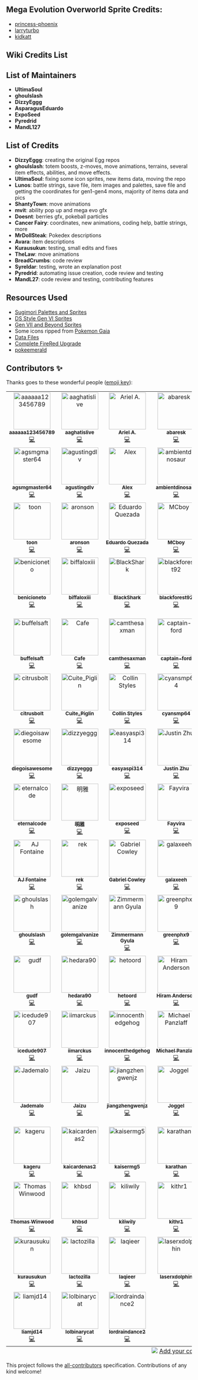 ## Mega Evolution Overworld Sprite Credits:
- [princess-phoenix](https://www.deviantart.com/princess-phoenix)
- [larryturbo](https://www.deviantart.com/larryturbo)
- [kidkatt](https://www.deviantart.com/kidkatt)

## Wiki Credits List

## List of Maintainers

- **UltimaSoul**
- **ghoulslash**
- **DizzyEggg**
- **AsparagusEduardo**
- **ExpoSeed**
- **Pyredrid**
- **MandL127**

## List of Credits
- **DizzyEggg**: creating the original Egg repos
- **ghoulslash**: totem boosts, z-moves, move animations, terrains, several item effects, abilities, and move effects.
- **UltimaSoul**: fixing some icon sprites, new items data, moving the repo
- **Lunos**: battle strings, save file, item images and palettes, save file and getting the coordinates for gen1-gen4 mons, majority of items data and pics
- **ShantyTown**: move animations
- **mvit**: ability pop up and mega evo gfx
- **Doesnt**: berries gfx, pokeball particles
- **Cancer Fairy**: coordinates, new animations, coding help, battle strings, more
- **MrDollSteak**: Pokedex descriptions
- **Avara**: item descriptions
- **Kurausukun**: testing, small edits and fixes
- **TheLaw**: move animations
- **BreadCrumbs**: code review
- **Syreldar**: testing, wrote an explanation post
- **Pyredrid**: automating issue creation, code review and testing
- **MandL27**: code review and testing, contributing features

## Resources Used
- [Sugimori Palettes and Sprites](https://www.pokecommunity.com/showthread.php?t=336945)
- [DS Style Gen VI Sprites](https://www.pokecommunity.com/showthread.php?t=314422)
- [Gen VII and Beyond Sprites](https://www.pokecommunity.com/showthread.php?t=368703)
- Some icons ripped from [Pokemon Gaia](https://www.pokecommunity.com/showthread.php?t=326118)
- [Data Files](https://www.pokecommunity.com/showthread.php?t=417909)
- [Complete FireRed Upgrade](https://github.com/Skeli789/Complete-Fire-Red-Upgrade)
- [pokeemerald](https://github.com/pret/pokeemerald/)

## Contributors ✨

Thanks goes to these wonderful people ([emoji key](https://allcontributors.org/docs/en/emoji-key)):

<!-- ALL-CONTRIBUTORS-LIST:START - Do not remove or modify this section -->
<!-- prettier-ignore-start -->
<!-- markdownlint-disable -->
<table>
  <tbody>
    <tr>
      <td align="center" valign="top" width="14.28%"><a href="https://github.com/aaaaaa123456789"><img src="https://avatars.githubusercontent.com/u/6129020?v=4?s=100" width="100px;" alt="aaaaaa123456789"/><br /><sub><b>aaaaaa123456789</b></sub></a><br /><a href="https://github.com/Expansion Senate/pokeemerald-expansion/commits?author=aaaaaa123456789" title="Code">💻</a></td>
      <td align="center" valign="top" width="14.28%"><a href="https://github.com/AaghatIsLive"><img src="https://avatars.githubusercontent.com/u/109757010?v=4?s=100" width="100px;" alt="aaghatislive"/><br /><sub><b>aaghatislive</b></sub></a><br /><a href="https://github.com/Expansion Senate/pokeemerald-expansion/commits?author=AaghatIsLive" title="Code">💻</a></td>
      <td align="center" valign="top" width="14.28%"><a href="https://github.com/aarant"><img src="https://avatars.githubusercontent.com/u/24759293?v=4?s=100" width="100px;" alt="Ariel A."/><br /><sub><b>Ariel A.</b></sub></a><br /><a href="https://github.com/Expansion Senate/pokeemerald-expansion/commits?author=aarant" title="Code">💻</a></td>
      <td align="center" valign="top" width="14.28%"><a href="https://github.com/abaresk"><img src="https://avatars.githubusercontent.com/u/46002898?v=4?s=100" width="100px;" alt="abaresk"/><br /><sub><b>abaresk</b></sub></a><br /><a href="https://github.com/Expansion Senate/pokeemerald-expansion/commits?author=abaresk" title="Code">💻</a></td>
      <td align="center" valign="top" width="14.28%"><a href="https://github.com/abcboy101"><img src="https://avatars.githubusercontent.com/u/16735361?v=4?s=100" width="100px;" alt="abcboy101"/><br /><sub><b>abcboy101</b></sub></a><br /><a href="https://github.com/Expansion Senate/pokeemerald-expansion/commits?author=abcboy101" title="Code">💻</a></td>
      <td align="center" valign="top" width="14.28%"><a href="https://github.com/acidghost"><img src="https://avatars.githubusercontent.com/u/1787979?v=4?s=100" width="100px;" alt="Andrea Jemmett"/><br /><sub><b>Andrea Jemmett</b></sub></a><br /><a href="https://github.com/Expansion Senate/pokeemerald-expansion/commits?author=acidghost" title="Code">💻</a></td>
      <td align="center" valign="top" width="14.28%"><a href="https://github.com/AERDU"><img src="https://avatars.githubusercontent.com/u/30103360?v=4?s=100" width="100px;" alt="aerdu"/><br /><sub><b>aerdu</b></sub></a><br /><a href="https://github.com/Expansion Senate/pokeemerald-expansion/commits?author=AERDU" title="Code">💻</a></td>
    </tr>
    <tr>
      <td align="center" valign="top" width="14.28%"><a href="https://github.com/agsmgmaster64"><img src="https://avatars.githubusercontent.com/u/67435611?v=4?s=100" width="100px;" alt="agsmgmaster64"/><br /><sub><b>agsmgmaster64</b></sub></a><br /><a href="https://github.com/Expansion Senate/pokeemerald-expansion/commits?author=agsmgmaster64" title="Code">💻</a></td>
      <td align="center" valign="top" width="14.28%"><a href="https://github.com/AgustinGDLV"><img src="https://avatars.githubusercontent.com/u/103095241?v=4?s=100" width="100px;" alt="agustingdlv"/><br /><sub><b>agustingdlv</b></sub></a><br /><a href="https://github.com/Expansion Senate/pokeemerald-expansion/commits?author=AgustinGDLV" title="Code">💻</a></td>
      <td align="center" valign="top" width="14.28%"><a href="https://github.com/AlexOn1ine"><img src="https://avatars.githubusercontent.com/u/93446519?v=4?s=100" width="100px;" alt="Alex"/><br /><sub><b>Alex</b></sub></a><br /><a href="https://github.com/Expansion Senate/pokeemerald-expansion/commits?author=AlexOn1ine" title="Code">💻</a></td>
      <td align="center" valign="top" width="14.28%"><a href="https://github.com/AmbientDinosaur"><img src="https://avatars.githubusercontent.com/u/66961099?v=4?s=100" width="100px;" alt="ambientdinosaur"/><br /><sub><b>ambientdinosaur</b></sub></a><br /><a href="https://github.com/Expansion Senate/pokeemerald-expansion/commits?author=AmbientDinosaur" title="Code">💻</a></td>
      <td align="center" valign="top" width="14.28%"><a href="https://github.com/amiosi"><img src="https://avatars.githubusercontent.com/u/44352097?v=4?s=100" width="100px;" alt="amiosi"/><br /><sub><b>amiosi</b></sub></a><br /><a href="https://github.com/Expansion Senate/pokeemerald-expansion/commits?author=amiosi" title="Code">💻</a></td>
      <td align="center" valign="top" width="14.28%"><a href="https://github.com/andreafanti"><img src="https://avatars.githubusercontent.com/u/65666540?v=4?s=100" width="100px;" alt="andreafanti"/><br /><sub><b>andreafanti</b></sub></a><br /><a href="https://github.com/Expansion Senate/pokeemerald-expansion/commits?author=andreafanti" title="Code">💻</a></td>
      <td align="center" valign="top" width="14.28%"><a href="https://www.linkedin.com/in/chenghanngan/"><img src="https://avatars.githubusercontent.com/u/6516839?v=4?s=100" width="100px;" alt="AnonymousRandomPerson"/><br /><sub><b>AnonymousRandomPerson</b></sub></a><br /><a href="https://github.com/Expansion Senate/pokeemerald-expansion/commits?author=AnonymousRandomPerson" title="Code">💻</a></td>
    </tr>
    <tr>
      <td align="center" valign="top" width="14.28%"><a href="https://github.com/anrichtait"><img src="https://avatars.githubusercontent.com/u/123473450?v=4?s=100" width="100px;" alt="toon"/><br /><sub><b>toon</b></sub></a><br /><a href="https://github.com/Expansion Senate/pokeemerald-expansion/commits?author=anrichtait" title="Code">💻</a></td>
      <td align="center" valign="top" width="14.28%"><a href="https://pingas.org/"><img src="https://avatars.githubusercontent.com/u/1026348?v=4?s=100" width="100px;" alt="aronson"/><br /><sub><b>aronson</b></sub></a><br /><a href="https://github.com/Expansion Senate/pokeemerald-expansion/commits?author=aronson" title="Code">💻</a></td>
      <td align="center" valign="top" width="14.28%"><a href="https://github.com/AsparagusEduardo"><img src="https://avatars.githubusercontent.com/u/2904965?v=4?s=100" width="100px;" alt="Eduardo Quezada"/><br /><sub><b>Eduardo Quezada</b></sub></a><br /><a href="https://github.com/Expansion Senate/pokeemerald-expansion/commits?author=AsparagusEduardo" title="Code">💻</a></td>
      <td align="center" valign="top" width="14.28%"><a href="https://github.com/atasro2"><img src="https://avatars.githubusercontent.com/u/16516292?v=4?s=100" width="100px;" alt="MCboy"/><br /><sub><b>MCboy</b></sub></a><br /><a href="https://github.com/Expansion Senate/pokeemerald-expansion/commits?author=atasro2" title="Code">💻</a></td>
      <td align="center" valign="top" width="14.28%"><a href="https://github.com/AZero13"><img src="https://avatars.githubusercontent.com/u/83477269?v=4?s=100" width="100px;" alt="AZero13"/><br /><sub><b>AZero13</b></sub></a><br /><a href="https://github.com/Expansion Senate/pokeemerald-expansion/commits?author=AZero13" title="Code">💻</a></td>
      <td align="center" valign="top" width="14.28%"><a href="https://github.com/bassforte123"><img src="https://avatars.githubusercontent.com/u/130828119?v=4?s=100" width="100px;" alt="bassforte123"/><br /><sub><b>bassforte123</b></sub></a><br /><a href="https://github.com/Expansion Senate/pokeemerald-expansion/commits?author=bassforte123" title="Code">💻</a></td>
      <td align="center" valign="top" width="14.28%"><a href="https://github.com/Bassoonian"><img src="https://avatars.githubusercontent.com/u/16993385?v=4?s=100" width="100px;" alt="bassoonian"/><br /><sub><b>bassoonian</b></sub></a><br /><a href="https://github.com/Expansion Senate/pokeemerald-expansion/commits?author=Bassoonian" title="Code">💻</a></td>
    </tr>
    <tr>
      <td align="center" valign="top" width="14.28%"><a href="https://github.com/benicioneto"><img src="https://avatars.githubusercontent.com/u/71795085?v=4?s=100" width="100px;" alt="benicioneto"/><br /><sub><b>benicioneto</b></sub></a><br /><a href="https://github.com/Expansion Senate/pokeemerald-expansion/commits?author=benicioneto" title="Code">💻</a></td>
      <td align="center" valign="top" width="14.28%"><a href="https://github.com/BiffaloXIII"><img src="https://avatars.githubusercontent.com/u/155677715?v=4?s=100" width="100px;" alt="biffaloxiii"/><br /><sub><b>biffaloxiii</b></sub></a><br /><a href="https://github.com/Expansion Senate/pokeemerald-expansion/commits?author=BiffaloXIII" title="Code">💻</a></td>
      <td align="center" valign="top" width="14.28%"><a href="https://projectpokemon.org/home/profile/36419-blackshark/"><img src="https://avatars.githubusercontent.com/u/25778475?v=4?s=100" width="100px;" alt="BlackShark"/><br /><sub><b>BlackShark</b></sub></a><br /><a href="https://github.com/Expansion Senate/pokeemerald-expansion/commits?author=Bl4ckSh4rk" title="Code">💻</a></td>
      <td align="center" valign="top" width="14.28%"><a href="https://github.com/Blackforest92"><img src="https://avatars.githubusercontent.com/u/64682409?v=4?s=100" width="100px;" alt="blackforest92"/><br /><sub><b>blackforest92</b></sub></a><br /><a href="https://github.com/Expansion Senate/pokeemerald-expansion/commits?author=Blackforest92" title="Code">💻</a></td>
      <td align="center" valign="top" width="14.28%"><a href="https://github.com/BLourenco"><img src="https://avatars.githubusercontent.com/u/4230137?v=4?s=100" width="100px;" alt="Brandon Lourenco"/><br /><sub><b>Brandon Lourenco</b></sub></a><br /><a href="https://github.com/Expansion Senate/pokeemerald-expansion/commits?author=BLourenco" title="Code">💻</a></td>
      <td align="center" valign="top" width="14.28%"><a href="https://github.com/BlueAnthem37510"><img src="https://avatars.githubusercontent.com/u/137793234?v=4?s=100" width="100px;" alt="blueanthem37510"/><br /><sub><b>blueanthem37510</b></sub></a><br /><a href="https://github.com/Expansion Senate/pokeemerald-expansion/commits?author=BlueAnthem37510" title="Code">💻</a></td>
      <td align="center" valign="top" width="14.28%"><a href="https://github.com/Brainface1"><img src="https://avatars.githubusercontent.com/u/40472418?v=4?s=100" width="100px;" alt="brain_face"/><br /><sub><b>brain_face</b></sub></a><br /><a href="https://github.com/Expansion Senate/pokeemerald-expansion/commits?author=Brainface1" title="Code">💻</a></td>
    </tr>
    <tr>
      <td align="center" valign="top" width="14.28%"><a href="https://github.com/BuffelSaft"><img src="https://avatars.githubusercontent.com/u/28769716?v=4?s=100" width="100px;" alt="buffelsaft"/><br /><sub><b>buffelsaft</b></sub></a><br /><a href="https://github.com/Expansion Senate/pokeemerald-expansion/commits?author=BuffelSaft" title="Code">💻</a></td>
      <td align="center" valign="top" width="14.28%"><a href="https://github.com/Cafeei"><img src="https://avatars.githubusercontent.com/u/46283144?v=4?s=100" width="100px;" alt="Cafe"/><br /><sub><b>Cafe</b></sub></a><br /><a href="https://github.com/Expansion Senate/pokeemerald-expansion/commits?author=Cafeei" title="Code">💻</a></td>
      <td align="center" valign="top" width="14.28%"><a href="https://github.com/camthesaxman"><img src="https://avatars.githubusercontent.com/u/17279765?v=4?s=100" width="100px;" alt="camthesaxman"/><br /><sub><b>camthesaxman</b></sub></a><br /><a href="https://github.com/Expansion Senate/pokeemerald-expansion/commits?author=camthesaxman" title="Code">💻</a></td>
      <td align="center" valign="top" width="14.28%"><a href="https://github.com/Captain-Ford"><img src="https://avatars.githubusercontent.com/u/142829560?v=4?s=100" width="100px;" alt="captain-ford"/><br /><sub><b>captain-ford</b></sub></a><br /><a href="https://github.com/Expansion Senate/pokeemerald-expansion/commits?author=Captain-Ford" title="Code">💻</a></td>
      <td align="center" valign="top" width="14.28%"><a href="https://github.com/cawtds"><img src="https://avatars.githubusercontent.com/u/38510667?v=4?s=100" width="100px;" alt="cawtds"/><br /><sub><b>cawtds</b></sub></a><br /><a href="https://github.com/Expansion Senate/pokeemerald-expansion/commits?author=cawtds" title="Code">💻</a></td>
      <td align="center" valign="top" width="14.28%"><a href="https://github.com/cbt6"><img src="https://avatars.githubusercontent.com/u/91667135?v=4?s=100" width="100px;" alt="cbt6"/><br /><sub><b>cbt6</b></sub></a><br /><a href="https://github.com/Expansion Senate/pokeemerald-expansion/commits?author=cbt6" title="Code">💻</a></td>
      <td align="center" valign="top" width="14.28%"><a href="https://github.com/cfmnephrite"><img src="https://avatars.githubusercontent.com/u/22523466?v=4?s=100" width="100px;" alt="Nephrite"/><br /><sub><b>Nephrite</b></sub></a><br /><a href="https://github.com/Expansion Senate/pokeemerald-expansion/commits?author=cfmnephrite" title="Code">💻</a></td>
    </tr>
    <tr>
      <td align="center" valign="top" width="14.28%"><a href="https://github.com/citrusbolt"><img src="https://avatars.githubusercontent.com/u/32605812?v=4?s=100" width="100px;" alt="citrusbolt"/><br /><sub><b>citrusbolt</b></sub></a><br /><a href="https://github.com/Expansion Senate/pokeemerald-expansion/commits?author=citrusbolt" title="Code">💻</a></td>
      <td align="center" valign="top" width="14.28%"><a href="https://github.com/cmy2008"><img src="https://avatars.githubusercontent.com/u/65344456?v=4?s=100" width="100px;" alt="Cuite_Piglin"/><br /><sub><b>Cuite_Piglin</b></sub></a><br /><a href="https://github.com/Expansion Senate/pokeemerald-expansion/commits?author=cmy2008" title="Code">💻</a></td>
      <td align="center" valign="top" width="14.28%"><a href="https://github.com/cstyles"><img src="https://avatars.githubusercontent.com/u/4869194?v=4?s=100" width="100px;" alt="Collin Styles"/><br /><sub><b>Collin Styles</b></sub></a><br /><a href="https://github.com/Expansion Senate/pokeemerald-expansion/commits?author=cstyles" title="Code">💻</a></td>
      <td align="center" valign="top" width="14.28%"><a href="https://github.com/CyanSMP64"><img src="https://avatars.githubusercontent.com/u/48017633?v=4?s=100" width="100px;" alt="cyansmp64"/><br /><sub><b>cyansmp64</b></sub></a><br /><a href="https://github.com/Expansion Senate/pokeemerald-expansion/commits?author=CyanSMP64" title="Code">💻</a></td>
      <td align="center" valign="top" width="14.28%"><a href="https://github.com/cynderquil"><img src="https://avatars.githubusercontent.com/u/15126835?v=4?s=100" width="100px;" alt="Tiff"/><br /><sub><b>Tiff</b></sub></a><br /><a href="https://github.com/Expansion Senate/pokeemerald-expansion/commits?author=cynderquil" title="Code">💻</a></td>
      <td align="center" valign="top" width="14.28%"><a href="https://www.dragapult.xyz/"><img src="https://avatars.githubusercontent.com/u/21363715?v=4?s=100" width="100px;" alt="Damon Murdoch"/><br /><sub><b>Damon Murdoch</b></sub></a><br /><a href="https://github.com/Expansion Senate/pokeemerald-expansion/commits?author=damon-murdoch" title="Code">💻</a></td>
      <td align="center" valign="top" width="14.28%"><a href="https://github.com/Deokishisu"><img src="https://avatars.githubusercontent.com/u/6993375?v=4?s=100" width="100px;" alt="deokishisu"/><br /><sub><b>deokishisu</b></sub></a><br /><a href="https://github.com/Expansion Senate/pokeemerald-expansion/commits?author=Deokishisu" title="Code">💻</a></td>
    </tr>
    <tr>
      <td align="center" valign="top" width="14.28%"><a href="https://github.com/diegoisawesome"><img src="https://avatars.githubusercontent.com/u/73499227?v=4?s=100" width="100px;" alt="diegoisawesome"/><br /><sub><b>diegoisawesome</b></sub></a><br /><a href="https://github.com/Expansion Senate/pokeemerald-expansion/commits?author=diegoisawesome" title="Code">💻</a></td>
      <td align="center" valign="top" width="14.28%"><a href="https://github.com/DizzyEggg"><img src="https://avatars.githubusercontent.com/u/16259973?v=4?s=100" width="100px;" alt="dizzyeggg"/><br /><sub><b>dizzyeggg</b></sub></a><br /><a href="https://github.com/Expansion Senate/pokeemerald-expansion/commits?author=DizzyEggg" title="Code">💻</a></td>
      <td align="center" valign="top" width="14.28%"><a href="https://github.com/easyaspi314"><img src="https://avatars.githubusercontent.com/u/6258309?v=4?s=100" width="100px;" alt="easyaspi314"/><br /><sub><b>easyaspi314</b></sub></a><br /><a href="https://github.com/Expansion Senate/pokeemerald-expansion/commits?author=easyaspi314" title="Code">💻</a></td>
      <td align="center" valign="top" width="14.28%"><a href="https://github.com/eatthepear"><img src="https://avatars.githubusercontent.com/u/65027979?v=4?s=100" width="100px;" alt="Justin Zhu"/><br /><sub><b>Justin Zhu</b></sub></a><br /><a href="https://github.com/Expansion Senate/pokeemerald-expansion/commits?author=eatthepear" title="Code">💻</a></td>
      <td align="center" valign="top" width="14.28%"><a href="https://github.com/Edwearth"><img src="https://avatars.githubusercontent.com/u/32911096?v=4?s=100" width="100px;" alt="Edouard Veyrier"/><br /><sub><b>Edouard Veyrier</b></sub></a><br /><a href="https://github.com/Expansion Senate/pokeemerald-expansion/commits?author=Edwearth" title="Code">💻</a></td>
      <td align="center" valign="top" width="14.28%"><a href="https://github.com/Eemeliri"><img src="https://avatars.githubusercontent.com/u/20202697?v=4?s=100" width="100px;" alt="Rahtak"/><br /><sub><b>Rahtak</b></sub></a><br /><a href="https://github.com/Expansion Senate/pokeemerald-expansion/commits?author=Eemeliri" title="Code">💻</a></td>
      <td align="center" valign="top" width="14.28%"><a href="https://github.com/einstein95"><img src="https://avatars.githubusercontent.com/u/2461173?v=4?s=100" width="100px;" alt="eientei95"/><br /><sub><b>eientei95</b></sub></a><br /><a href="https://github.com/Expansion Senate/pokeemerald-expansion/commits?author=einstein95" title="Code">💻</a></td>
    </tr>
    <tr>
      <td align="center" valign="top" width="14.28%"><a href="https://github.com/EternalCode"><img src="https://avatars.githubusercontent.com/u/6186099?v=4?s=100" width="100px;" alt="eternalcode"/><br /><sub><b>eternalcode</b></sub></a><br /><a href="https://github.com/Expansion Senate/pokeemerald-expansion/commits?author=EternalCode" title="Code">💻</a></td>
      <td align="center" valign="top" width="14.28%"><a href="https://github.com/ExMingYan"><img src="https://avatars.githubusercontent.com/u/56014327?v=4?s=100" width="100px;" alt="明雅"/><br /><sub><b>明雅</b></sub></a><br /><a href="https://github.com/Expansion Senate/pokeemerald-expansion/commits?author=ExMingYan" title="Code">💻</a></td>
      <td align="center" valign="top" width="14.28%"><a href="https://github.com/ExpoSeed"><img src="https://avatars.githubusercontent.com/u/43502820?v=4?s=100" width="100px;" alt="exposeed"/><br /><sub><b>exposeed</b></sub></a><br /><a href="https://github.com/Expansion Senate/pokeemerald-expansion/commits?author=ExpoSeed" title="Code">💻</a></td>
      <td align="center" valign="top" width="14.28%"><a href="https://github.com/Fayvira-DraGon"><img src="https://avatars.githubusercontent.com/u/46143024?v=4?s=100" width="100px;" alt="Fayvira"/><br /><sub><b>Fayvira</b></sub></a><br /><a href="https://github.com/Expansion Senate/pokeemerald-expansion/commits?author=Fayvira-DraGon" title="Code">💻</a></td>
      <td align="center" valign="top" width="14.28%"><a href="https://github.com/fdeblasio"><img src="https://avatars.githubusercontent.com/u/35279583?v=4?s=100" width="100px;" alt="Frank DeBlasio"/><br /><sub><b>Frank DeBlasio</b></sub></a><br /><a href="https://github.com/Expansion Senate/pokeemerald-expansion/commits?author=fdeblasio" title="Code">💻</a></td>
      <td align="center" valign="top" width="14.28%"><a href="https://github.com/Flametix"><img src="https://avatars.githubusercontent.com/u/44883711?v=4?s=100" width="100px;" alt="flametix"/><br /><sub><b>flametix</b></sub></a><br /><a href="https://github.com/Expansion Senate/pokeemerald-expansion/commits?author=Flametix" title="Code">💻</a></td>
      <td align="center" valign="top" width="14.28%"><a href="https://github.com/Flash1Lucky"><img src="https://avatars.githubusercontent.com/u/99516581?v=4?s=100" width="100px;" alt="flash1lucky"/><br /><sub><b>flash1lucky</b></sub></a><br /><a href="https://github.com/Expansion Senate/pokeemerald-expansion/commits?author=Flash1Lucky" title="Code">💻</a></td>
    </tr>
    <tr>
      <td align="center" valign="top" width="14.28%"><a href="https://github.com/Fontbane"><img src="https://avatars.githubusercontent.com/u/36677462?v=4?s=100" width="100px;" alt="AJ Fontaine"/><br /><sub><b>AJ Fontaine</b></sub></a><br /><a href="https://github.com/Expansion Senate/pokeemerald-expansion/commits?author=Fontbane" title="Code">💻</a></td>
      <td align="center" valign="top" width="14.28%"><a href="https://github.com/froggestspirit"><img src="https://avatars.githubusercontent.com/u/3465711?v=4?s=100" width="100px;" alt="rek"/><br /><sub><b>rek</b></sub></a><br /><a href="https://github.com/Expansion Senate/pokeemerald-expansion/commits?author=froggestspirit" title="Code">💻</a></td>
      <td align="center" valign="top" width="14.28%"><a href="https://github.com/gabrielcowley"><img src="https://avatars.githubusercontent.com/u/6616877?v=4?s=100" width="100px;" alt="Gabriel Cowley"/><br /><sub><b>Gabriel Cowley</b></sub></a><br /><a href="https://github.com/Expansion Senate/pokeemerald-expansion/commits?author=gabrielcowley" title="Code">💻</a></td>
      <td align="center" valign="top" width="14.28%"><a href="https://github.com/Galaxeeh"><img src="https://avatars.githubusercontent.com/u/154106034?v=4?s=100" width="100px;" alt="galaxeeh"/><br /><sub><b>galaxeeh</b></sub></a><br /><a href="https://github.com/Expansion Senate/pokeemerald-expansion/commits?author=Galaxeeh" title="Code">💻</a></td>
      <td align="center" valign="top" width="14.28%"><a href="https://github.com/Gamer2020"><img src="https://avatars.githubusercontent.com/u/6243575?v=4?s=100" width="100px;" alt="gamer2020"/><br /><sub><b>gamer2020</b></sub></a><br /><a href="https://github.com/Expansion Senate/pokeemerald-expansion/commits?author=Gamer2020" title="Code">💻</a></td>
      <td align="center" valign="top" width="14.28%"><a href="https://github.com/garakmon"><img src="https://avatars.githubusercontent.com/u/13525717?v=4?s=100" width="100px;" alt="t"/><br /><sub><b>t</b></sub></a><br /><a href="https://github.com/Expansion Senate/pokeemerald-expansion/commits?author=garakmon" title="Code">💻</a></td>
      <td align="center" valign="top" width="14.28%"><a href="https://github.com/GhoulMage"><img src="https://avatars.githubusercontent.com/u/4894006?v=4?s=100" width="100px;" alt="ghoulmage"/><br /><sub><b>ghoulmage</b></sub></a><br /><a href="https://github.com/Expansion Senate/pokeemerald-expansion/commits?author=GhoulMage" title="Code">💻</a></td>
    </tr>
    <tr>
      <td align="center" valign="top" width="14.28%"><a href="https://github.com/ghoulslash"><img src="https://avatars.githubusercontent.com/u/41651341?v=4?s=100" width="100px;" alt="ghoulslash"/><br /><sub><b>ghoulslash</b></sub></a><br /><a href="https://github.com/Expansion Senate/pokeemerald-expansion/commits?author=ghoulslash" title="Code">💻</a></td>
      <td align="center" valign="top" width="14.28%"><a href="https://github.com/golemgalvanize"><img src="https://avatars.githubusercontent.com/u/29003214?v=4?s=100" width="100px;" alt="golemgalvanize"/><br /><sub><b>golemgalvanize</b></sub></a><br /><a href="https://github.com/Expansion Senate/pokeemerald-expansion/commits?author=golemgalvanize" title="Code">💻</a></td>
      <td align="center" valign="top" width="14.28%"><a href="https://github.com/GraionDilach"><img src="https://avatars.githubusercontent.com/u/1136302?v=4?s=100" width="100px;" alt="Zimmermann Gyula"/><br /><sub><b>Zimmermann Gyula</b></sub></a><br /><a href="https://github.com/Expansion Senate/pokeemerald-expansion/commits?author=GraionDilach" title="Code">💻</a></td>
      <td align="center" valign="top" width="14.28%"><a href="https://github.com/Greenphx9"><img src="https://avatars.githubusercontent.com/u/55181320?v=4?s=100" width="100px;" alt="greenphx9"/><br /><sub><b>greenphx9</b></sub></a><br /><a href="https://github.com/Expansion Senate/pokeemerald-expansion/commits?author=Greenphx9" title="Code">💻</a></td>
      <td align="center" valign="top" width="14.28%"><a href="https://github.com/GriffinRichards"><img src="https://avatars.githubusercontent.com/u/25753467?v=4?s=100" width="100px;" alt="GriffinR"/><br /><sub><b>GriffinR</b></sub></a><br /><a href="https://github.com/Expansion Senate/pokeemerald-expansion/commits?author=GriffinRichards" title="Code">💻</a></td>
      <td align="center" valign="top" width="14.28%"><a href="https://github.com/grunt-lucas"><img src="https://avatars.githubusercontent.com/u/126085082?v=4?s=100" width="100px;" alt="grunt-lucas"/><br /><sub><b>grunt-lucas</b></sub></a><br /><a href="https://github.com/Expansion Senate/pokeemerald-expansion/commits?author=grunt-lucas" title="Code">💻</a></td>
      <td align="center" valign="top" width="14.28%"><a href="https://github.com/gruxor"><img src="https://avatars.githubusercontent.com/u/95389790?v=4?s=100" width="100px;" alt="gruxor"/><br /><sub><b>gruxor</b></sub></a><br /><a href="https://github.com/Expansion Senate/pokeemerald-expansion/commits?author=gruxor" title="Code">💻</a></td>
    </tr>
    <tr>
      <td align="center" valign="top" width="14.28%"><a href="https://github.com/Gudf"><img src="https://avatars.githubusercontent.com/u/28691694?v=4?s=100" width="100px;" alt="gudf"/><br /><sub><b>gudf</b></sub></a><br /><a href="https://github.com/Expansion Senate/pokeemerald-expansion/commits?author=Gudf" title="Code">💻</a></td>
      <td align="center" valign="top" width="14.28%"><a href="https://github.com/hedara90"><img src="https://avatars.githubusercontent.com/u/149414898?v=4?s=100" width="100px;" alt="hedara90"/><br /><sub><b>hedara90</b></sub></a><br /><a href="https://github.com/Expansion Senate/pokeemerald-expansion/commits?author=hedara90" title="Code">💻</a></td>
      <td align="center" valign="top" width="14.28%"><a href="https://github.com/hetoord"><img src="https://avatars.githubusercontent.com/u/4848211?v=4?s=100" width="100px;" alt="hetoord"/><br /><sub><b>hetoord</b></sub></a><br /><a href="https://github.com/Expansion Senate/pokeemerald-expansion/commits?author=hetoord" title="Code">💻</a></td>
      <td align="center" valign="top" width="14.28%"><a href="https://github.com/hjk321"><img src="https://avatars.githubusercontent.com/u/37224753?v=4?s=100" width="100px;" alt="Hiram Anderson"/><br /><sub><b>Hiram Anderson</b></sub></a><br /><a href="https://github.com/Expansion Senate/pokeemerald-expansion/commits?author=hjk321" title="Code">💻</a></td>
      <td align="center" valign="top" width="14.28%"><a href="https://github.com/HrPeanut"><img src="https://avatars.githubusercontent.com/u/2881350?v=4?s=100" width="100px;" alt="Anders Løvig"/><br /><sub><b>Anders Løvig</b></sub></a><br /><a href="https://github.com/Expansion Senate/pokeemerald-expansion/commits?author=HrPeanut" title="Code">💻</a></td>
      <td align="center" valign="top" width="14.28%"><a href="https://github.com/huderlem"><img src="https://avatars.githubusercontent.com/u/2229288?v=4?s=100" width="100px;" alt="Marcus Huderle"/><br /><sub><b>Marcus Huderle</b></sub></a><br /><a href="https://github.com/Expansion Senate/pokeemerald-expansion/commits?author=huderlem" title="Code">💻</a></td>
      <td align="center" valign="top" width="14.28%"><a href="https://github.com/HungryPickle"><img src="https://avatars.githubusercontent.com/u/81360291?v=4?s=100" width="100px;" alt="Hungry Pickle"/><br /><sub><b>Hungry Pickle</b></sub></a><br /><a href="https://github.com/Expansion Senate/pokeemerald-expansion/commits?author=HungryPickle" title="Code">💻</a></td>
    </tr>
    <tr>
      <td align="center" valign="top" width="14.28%"><a href="https://github.com/Icedude907"><img src="https://avatars.githubusercontent.com/u/34080011?v=4?s=100" width="100px;" alt="icedude907"/><br /><sub><b>icedude907</b></sub></a><br /><a href="https://github.com/Expansion Senate/pokeemerald-expansion/commits?author=Icedude907" title="Code">💻</a></td>
      <td align="center" valign="top" width="14.28%"><a href="https://github.com/iimarckus"><img src="https://avatars.githubusercontent.com/u/1767429?v=4?s=100" width="100px;" alt="iimarckus"/><br /><sub><b>iimarckus</b></sub></a><br /><a href="https://github.com/Expansion Senate/pokeemerald-expansion/commits?author=iimarckus" title="Code">💻</a></td>
      <td align="center" valign="top" width="14.28%"><a href="https://github.com/innocenthedgehog"><img src="https://avatars.githubusercontent.com/u/56793981?v=4?s=100" width="100px;" alt="innocenthedgehog"/><br /><sub><b>innocenthedgehog</b></sub></a><br /><a href="https://github.com/Expansion Senate/pokeemerald-expansion/commits?author=innocenthedgehog" title="Code">💻</a></td>
      <td align="center" valign="top" width="14.28%"><a href="https://github.com/ipatix"><img src="https://avatars.githubusercontent.com/u/8502545?v=4?s=100" width="100px;" alt="Michael Panzlaff"/><br /><sub><b>Michael Panzlaff</b></sub></a><br /><a href="https://github.com/Expansion Senate/pokeemerald-expansion/commits?author=ipatix" title="Code">💻</a></td>
      <td align="center" valign="top" width="14.28%"><a href="https://github.com/iriv24"><img src="https://avatars.githubusercontent.com/u/40581123?v=4?s=100" width="100px;" alt="iriv24"/><br /><sub><b>iriv24</b></sub></a><br /><a href="https://github.com/Expansion Senate/pokeemerald-expansion/commits?author=iriv24" title="Code">💻</a></td>
      <td align="center" valign="top" width="14.28%"><a href="https://github.com/itskobold"><img src="https://avatars.githubusercontent.com/u/33371778?v=4?s=100" width="100px;" alt="itskobold"/><br /><sub><b>itskobold</b></sub></a><br /><a href="https://github.com/Expansion Senate/pokeemerald-expansion/commits?author=itskobold" title="Code">💻</a></td>
      <td align="center" valign="top" width="14.28%"><a href="https://github.com/jackson2k2"><img src="https://avatars.githubusercontent.com/u/17772724?v=4?s=100" width="100px;" alt="2k2"/><br /><sub><b>2k2</b></sub></a><br /><a href="https://github.com/Expansion Senate/pokeemerald-expansion/commits?author=jackson2k2" title="Code">💻</a></td>
    </tr>
    <tr>
      <td align="center" valign="top" width="14.28%"><a href="https://github.com/Jademalo"><img src="https://avatars.githubusercontent.com/u/386846?v=4?s=100" width="100px;" alt="Jademalo"/><br /><sub><b>Jademalo</b></sub></a><br /><a href="https://github.com/Expansion Senate/pokeemerald-expansion/commits?author=Jademalo" title="Code">💻</a></td>
      <td align="center" valign="top" width="14.28%"><a href="https://jaizu.moe/"><img src="https://avatars.githubusercontent.com/u/18596778?v=4?s=100" width="100px;" alt="Jaizu"/><br /><sub><b>Jaizu</b></sub></a><br /><a href="https://github.com/Expansion Senate/pokeemerald-expansion/commits?author=Jaizu" title="Code">💻</a></td>
      <td align="center" valign="top" width="14.28%"><a href="https://github.com/jiangzhengwenjz"><img src="https://avatars.githubusercontent.com/u/15051292?v=4?s=100" width="100px;" alt="jiangzhengwenjz"/><br /><sub><b>jiangzhengwenjz</b></sub></a><br /><a href="https://github.com/Expansion Senate/pokeemerald-expansion/commits?author=jiangzhengwenjz" title="Code">💻</a></td>
      <td align="center" valign="top" width="14.28%"><a href="https://github.com/Joggel19"><img src="https://avatars.githubusercontent.com/u/91955162?v=4?s=100" width="100px;" alt="Joggel"/><br /><sub><b>Joggel</b></sub></a><br /><a href="https://github.com/Expansion Senate/pokeemerald-expansion/commits?author=Joggel19" title="Code">💻</a></td>
      <td align="center" valign="top" width="14.28%"><a href="https://github.com/johannakullmann"><img src="https://avatars.githubusercontent.com/u/151456919?v=4?s=100" width="100px;" alt="johannakullmann"/><br /><sub><b>johannakullmann</b></sub></a><br /><a href="https://github.com/Expansion Senate/pokeemerald-expansion/commits?author=johannakullmann" title="Code">💻</a></td>
      <td align="center" valign="top" width="14.28%"><a href="https://github.com/jschoeny"><img src="https://avatars.githubusercontent.com/u/2257407?v=4?s=100" width="100px;" alt="Jared Schoeny"/><br /><sub><b>Jared Schoeny</b></sub></a><br /><a href="https://github.com/Expansion Senate/pokeemerald-expansion/commits?author=jschoeny" title="Code">💻</a></td>
      <td align="center" valign="top" width="14.28%"><a href="https://github.com/KABoissonneault"><img src="https://avatars.githubusercontent.com/u/5789925?v=4?s=100" width="100px;" alt="Kévin Alexandre Boissonneault"/><br /><sub><b>Kévin Alexandre Boissonneault</b></sub></a><br /><a href="https://github.com/Expansion Senate/pokeemerald-expansion/commits?author=KABoissonneault" title="Code">💻</a></td>
    </tr>
    <tr>
      <td align="center" valign="top" width="14.28%"><a href="https://github.com/kageru"><img src="https://avatars.githubusercontent.com/u/21066028?v=4?s=100" width="100px;" alt="kageru"/><br /><sub><b>kageru</b></sub></a><br /><a href="https://github.com/Expansion Senate/pokeemerald-expansion/commits?author=kageru" title="Code">💻</a></td>
      <td align="center" valign="top" width="14.28%"><a href="https://github.com/kaicardenas2"><img src="https://avatars.githubusercontent.com/u/150625530?v=4?s=100" width="100px;" alt="kaicardenas2"/><br /><sub><b>kaicardenas2</b></sub></a><br /><a href="https://github.com/Expansion Senate/pokeemerald-expansion/commits?author=kaicardenas2" title="Code">💻</a></td>
      <td align="center" valign="top" width="14.28%"><a href="https://github.com/kaisermg5"><img src="https://avatars.githubusercontent.com/u/24657748?v=4?s=100" width="100px;" alt="kaisermg5"/><br /><sub><b>kaisermg5</b></sub></a><br /><a href="https://github.com/Expansion Senate/pokeemerald-expansion/commits?author=kaisermg5" title="Code">💻</a></td>
      <td align="center" valign="top" width="14.28%"><a href="https://github.com/karathan"><img src="https://avatars.githubusercontent.com/u/39331331?v=4?s=100" width="100px;" alt="karathan"/><br /><sub><b>karathan</b></sub></a><br /><a href="https://github.com/Expansion Senate/pokeemerald-expansion/commits?author=karathan" title="Code">💻</a></td>
      <td align="center" valign="top" width="14.28%"><a href="https://github.com/Kasenn"><img src="https://avatars.githubusercontent.com/u/115586266?v=4?s=100" width="100px;" alt="kasenn"/><br /><sub><b>kasenn</b></sub></a><br /><a href="https://github.com/Expansion Senate/pokeemerald-expansion/commits?author=Kasenn" title="Code">💻</a></td>
      <td align="center" valign="top" width="14.28%"><a href="https://github.com/katykat5099"><img src="https://avatars.githubusercontent.com/u/12654608?v=4?s=100" width="100px;" alt="Katy"/><br /><sub><b>Katy</b></sub></a><br /><a href="https://github.com/Expansion Senate/pokeemerald-expansion/commits?author=katykat5099" title="Code">💻</a></td>
      <td align="center" valign="top" width="14.28%"><a href="https://github.com/Kermalis"><img src="https://avatars.githubusercontent.com/u/29823718?v=4?s=100" width="100px;" alt="kermalis"/><br /><sub><b>kermalis</b></sub></a><br /><a href="https://github.com/Expansion Senate/pokeemerald-expansion/commits?author=Kermalis" title="Code">💻</a></td>
    </tr>
    <tr>
      <td align="center" valign="top" width="14.28%"><a href="https://github.com/ketsuban"><img src="https://avatars.githubusercontent.com/u/5253816?v=4?s=100" width="100px;" alt="Thomas Winwood"/><br /><sub><b>Thomas Winwood</b></sub></a><br /><a href="https://github.com/Expansion Senate/pokeemerald-expansion/commits?author=ketsuban" title="Code">💻</a></td>
      <td align="center" valign="top" width="14.28%"><a href="https://github.com/khbsd"><img src="https://avatars.githubusercontent.com/u/26092020?v=4?s=100" width="100px;" alt="khbsd"/><br /><sub><b>khbsd</b></sub></a><br /><a href="https://github.com/Expansion Senate/pokeemerald-expansion/commits?author=khbsd" title="Code">💻</a></td>
      <td align="center" valign="top" width="14.28%"><a href="https://github.com/kiliwily"><img src="https://avatars.githubusercontent.com/u/69381603?v=4?s=100" width="100px;" alt="kiliwily"/><br /><sub><b>kiliwily</b></sub></a><br /><a href="https://github.com/Expansion Senate/pokeemerald-expansion/commits?author=kiliwily" title="Code">💻</a></td>
      <td align="center" valign="top" width="14.28%"><a href="https://github.com/kithr1"><img src="https://avatars.githubusercontent.com/u/157843389?v=4?s=100" width="100px;" alt="kithr1"/><br /><sub><b>kithr1</b></sub></a><br /><a href="https://github.com/Expansion Senate/pokeemerald-expansion/commits?author=kithr1" title="Code">💻</a></td>
      <td align="center" valign="top" width="14.28%"><a href="https://github.com/kittenchilly"><img src="https://avatars.githubusercontent.com/u/23617175?v=4?s=100" width="100px;" alt="kittenchilly"/><br /><sub><b>kittenchilly</b></sub></a><br /><a href="https://github.com/Expansion Senate/pokeemerald-expansion/commits?author=kittenchilly" title="Code">💻</a></td>
      <td align="center" valign="top" width="14.28%"><a href="https://github.com/kleeenexfeu"><img src="https://avatars.githubusercontent.com/u/94004034?v=4?s=100" width="100px;" alt="kleeenexfeu"/><br /><sub><b>kleeenexfeu</b></sub></a><br /><a href="https://github.com/Expansion Senate/pokeemerald-expansion/commits?author=kleeenexfeu" title="Code">💻</a></td>
      <td align="center" valign="top" width="14.28%"><a href="https://github.com/kleenxfeu"><img src="https://avatars.githubusercontent.com/u/149011275?v=4?s=100" width="100px;" alt="kleenxfeu"/><br /><sub><b>kleenxfeu</b></sub></a><br /><a href="https://github.com/Expansion Senate/pokeemerald-expansion/commits?author=kleenxfeu" title="Code">💻</a></td>
    </tr>
    <tr>
      <td align="center" valign="top" width="14.28%"><a href="https://github.com/Kurausukun"><img src="https://avatars.githubusercontent.com/u/9603817?v=4?s=100" width="100px;" alt="kurausukun"/><br /><sub><b>kurausukun</b></sub></a><br /><a href="https://github.com/Expansion Senate/pokeemerald-expansion/commits?author=Kurausukun" title="Code">💻</a></td>
      <td align="center" valign="top" width="14.28%"><a href="https://github.com/Lactozilla"><img src="https://avatars.githubusercontent.com/u/16945067?v=4?s=100" width="100px;" alt="lactozilla"/><br /><sub><b>lactozilla</b></sub></a><br /><a href="https://github.com/Expansion Senate/pokeemerald-expansion/commits?author=Lactozilla" title="Code">💻</a></td>
      <td align="center" valign="top" width="14.28%"><a href="https://laqieer.github.io/"><img src="https://avatars.githubusercontent.com/u/8841957?v=4?s=100" width="100px;" alt="laqieer"/><br /><sub><b>laqieer</b></sub></a><br /><a href="https://github.com/Expansion Senate/pokeemerald-expansion/commits?author=laqieer" title="Code">💻</a></td>
      <td align="center" valign="top" width="14.28%"><a href="https://github.com/laserXdolphin"><img src="https://avatars.githubusercontent.com/u/107103137?v=4?s=100" width="100px;" alt="laserxdolphin"/><br /><sub><b>laserxdolphin</b></sub></a><br /><a href="https://github.com/Expansion Senate/pokeemerald-expansion/commits?author=laserXdolphin" title="Code">💻</a></td>
      <td align="center" valign="top" width="14.28%"><a href="https://github.com/fakuzatsu"><img src="https://avatars.githubusercontent.com/u/118256341?v=4?s=100" width="100px;" alt="Zatsu"/><br /><sub><b>Zatsu</b></sub></a><br /><a href="https://github.com/Expansion Senate/pokeemerald-expansion/commits?author=fakuzatsu" title="Code">💻</a></td>
      <td align="center" valign="top" width="14.28%"><a href="https://vriska.dev/"><img src="https://avatars.githubusercontent.com/u/8355305?v=4?s=100" width="100px;" alt="leo60228"/><br /><sub><b>leo60228</b></sub></a><br /><a href="https://github.com/Expansion Senate/pokeemerald-expansion/commits?author=leo60228" title="Code">💻</a></td>
      <td align="center" valign="top" width="14.28%"><a href="https://cohost.org/lhea"><img src="https://avatars.githubusercontent.com/u/118140365?v=4?s=100" width="100px;" alt="Rachel"/><br /><sub><b>Rachel</b></sub></a><br /><a href="https://github.com/Expansion Senate/pokeemerald-expansion/commits?author=lhearachel" title="Code">💻</a></td>
    </tr>
    <tr>
      <td align="center" valign="top" width="14.28%"><a href="https://github.com/Liamjd14"><img src="https://avatars.githubusercontent.com/u/175732139?v=4?s=100" width="100px;" alt="liamjd14"/><br /><sub><b>liamjd14</b></sub></a><br /><a href="https://github.com/Expansion Senate/pokeemerald-expansion/commits?author=Liamjd14" title="Code">💻</a></td>
      <td align="center" valign="top" width="14.28%"><a href="https://github.com/lolbinarycat"><img src="https://avatars.githubusercontent.com/u/19915050?v=4?s=100" width="100px;" alt="lolbinarycat"/><br /><sub><b>lolbinarycat</b></sub></a><br /><a href="https://github.com/Expansion Senate/pokeemerald-expansion/commits?author=lolbinarycat" title="Code">💻</a></td>
      <td align="center" valign="top" width="14.28%"><a href="https://github.com/lordraindance2"><img src="https://avatars.githubusercontent.com/u/47706100?v=4?s=100" width="100px;" alt="lordraindance2"/><br /><sub><b>lordraindance2</b></sub></a><br /><a href="https://github.com/Expansion Senate/pokeemerald-expansion/commits?author=lordraindance2" title="Code">💻</a></td>
    </tr>
  </tbody>
  <tfoot>
    <tr>
      <td align="center" size="13px" colspan="7">
        <img src="https://raw.githubusercontent.com/all-contributors/all-contributors-cli/1b8533af435da9854653492b1327a23a4dbd0a10/assets/logo-small.svg">
          <a href="https://all-contributors.js.org/docs/en/bot/usage">Add your contributions</a>
        </img>
      </td>
    </tr>
  </tfoot>
</table>

<!-- markdownlint-restore -->
<!-- prettier-ignore-end -->

<!-- ALL-CONTRIBUTORS-LIST:END -->

This project follows the [all-contributors](https://github.com/all-contributors/all-contributors) specification. Contributions of any kind welcome!